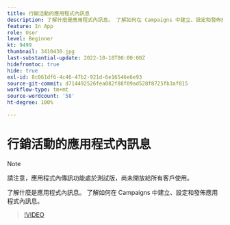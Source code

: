 ```yaml
---
title: 行銷活動的應用程式內訊息
description: 了解什麼是應用程式內訊息。 了解如何在 Campaigns 中建立、設定和發佈應用程式內訊息。
feature: In App
role: User
level: Beginner
kt: 9499
thumbnail: 3410430.jpg
last-substantial-update: 2022-10-18T00:00:00Z
hidefromtoc: true
hide: true
exl-id: 8c061df6-4c46-47b2-921d-6e16546e6e93
source-git-commit: d714492526fea082f88f09ad528f8725fb3af815
workflow-type: tm+mt
source-wordcount: '58'
ht-degree: 100%

---
```


# 行銷活動的應用程式內訊息

>[!NOTE]
> 
> 請注意，應用程式內傳訊功能處於測試版，尚未開放給所有客戶使用。

了解什麼是應用程式內訊息。 了解如何在 Campaigns 中建立、設定和發佈應用程式內訊息。

>[!VIDEO](https://video.tv.adobe.com/v/3410430?quality=12&learn=on)
